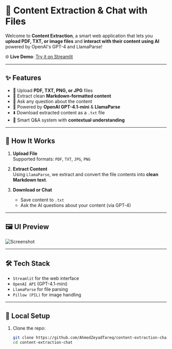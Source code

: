 # 🧠 Content Extraction & Chat with Files

Welcome to **Content Extraction**, a smart web application that lets you **upload PDF, TXT, or image files** and **interact with their content using AI** powered by OpenAI's GPT-4 and LlamaParse!

🌐 **Live Demo**: [Try it on Streamlit](https://contenttomarkdownocr-ahmedtareq.streamlit.app/)

---

## ✨ Features

- 📂 Upload **PDF, TXT, PNG, or JPG** files
- 📄 Extract clean **Markdown-formatted content**
- 💬 Ask any question about the content
- 🤖 Powered by **OpenAI GPT-4.1-mini** & **LlamaParse**
- ⬇️ Download extracted content as a `.txt` file
- 🧠 Smart Q&A system with **contextual understanding**

---

## 🚀 How It Works

1. **Upload File**  
   Supported formats: `PDF`, `TXT`, `JPG`, `PNG`

2. **Extract Content**  
   Using `LlamaParse`, we extract and convert the file contents into **clean Markdown text**.

3. **Download or Chat**  
   - Save content to `.txt`
   - Ask the AI questions about your content (via GPT-4)

---

## 🖼️ UI Preview

![Screenshot](preview_image.png) <!-- Optional: Add if you have a screenshot -->

---

## 🛠️ Tech Stack

- `Streamlit` for the web interface  
- `OpenAI API` (GPT-4.1-mini)  
- `LlamaParse` for file parsing  
- `Pillow (PIL)` for image handling  

---

## 📁 Local Setup

1. Clone the repo:
   ```bash
   git clone https://github.com/AhmedZeyadTareq/content-extraction-chat
   cd content-extraction-chat
